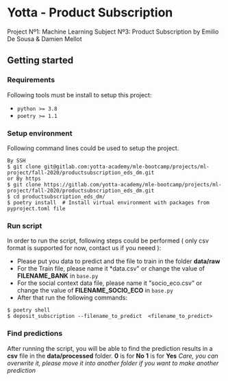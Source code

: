 # Yotta - Product Subscription

Project Nº1: Machine Learning Subject Nº3: Product Subscription by Emilio De Sousa & Damien Mellot


## Getting started

### Requirements 
Following tools must be install to setup this project:
* `python >= 3.8`
* `poetry >= 1.1`

### Setup environment
Following command lines could be used to setup the project.
```
By SSH
$ git clone git@gitlab.com:yotta-academy/mle-bootcamp/projects/ml-project/fall-2020/productsubscription_eds_dm.git
or By https
$ git clone https://gitlab.com/yotta-academy/mle-bootcamp/projects/ml-project/fall-2020/productsubscription_eds_dm.git
$ cd productsubscription_eds_dm/
$ poetry install  # Install virtual environment with packages from pyproject.toml file
``` 

### Run script

In order to run the script, following steps could be performed 
( only csv format is supported for now, contact us if you neeed ):
- Please put you data to predict and the file to train in the folder **data/raw**
- For the Train file, please name it *data.csv" or change the value of **FILENAME_BANK** in `base.py`
- For the social context data file, please name it "socio_eco.csv" or change the value of **FILENAME_SOCIO_ECO** in `base.py`
- After that run the following commands:

```
$ poetry shell 
$ deposit_subscription --filename_to_predict  <filename_to_predict>
```

### Find predictions

After running the script, you will be able to find the prediction results in a **csv** file in the **data/processed** folder. 
**0** is for **No**
**1** is for **Yes**
*Care, you can overwrite it, please move it into another folder if you want to make another prediction*